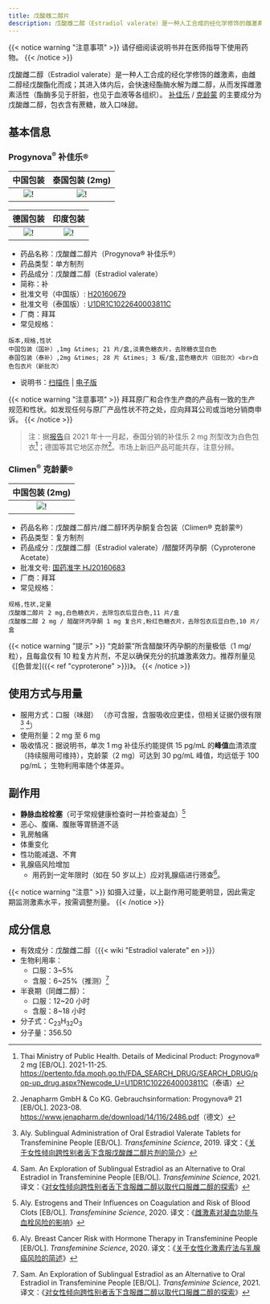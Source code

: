 ```yaml
---
title: 戊酸雌二醇片
description: 戊酸雌二醇（Estradiol valerate）是一种人工合成的经化学修饰的雌激素，由雌二醇经戊酸酯化而成；在体内快速水解为雌二醇。
---
```


{{< notice warning "注意事项" >}}
请仔细阅读说明书并在医师指导下使用药物。
{{< /notice >}}

戊酸雌二醇（Estradiol valerate）是一种人工合成的经化学修饰的雌激素，由雌二醇经戊酸酯化而成；其进入体内后，会快速经酯酶水解为雌二醇，从而发挥雌激素活性（酯酶多见于肝脏，也见于血液等各组织）。
[补佳乐](https://tfsci.mtf.wiki/zh-cn/misc/progynova/#form) / [克龄蒙](https://tfsci.mtf.wiki/zh-cn/misc/climen/#form) 的主要成分为戊酸雌二醇，包衣含有蔗糖，故入口味甜。

## 基本信息

### Progynova<sup>&reg;</sup> 补佳乐&reg;

|                        中国包装                         |                       泰国包装 (2mg)                       |
| :-----------------------------------------------------: | :--------------------------------------------------------: |
| ![!](/images/medicine/estradiol-valerate/progynova.jpg) | ![!](/images/medicine/estradiol-valerate/progynova-2mg.jpg) |

|                        德国包装                            |                       印度包装                              |
| :--------------------------------------------------------: | :--------------------------------------------------------: |
| ![!](/images/medicine/estradiol-valerate/progynova-de.png) | ![!](/images/medicine/estradiol-valerate/progynova-in.png) |

- 药品名称：戊酸雌二醇片（Progynova&reg; 补佳乐&reg;）
- 药品类型：单方制剂
- 药品成分：戊酸雌二醇（Estradiol valerate）
- 简称：补
- 批准文号（中国版）: [H20160679](https://www.nmpa.gov.cn/datasearch/search-info.html?nmpa=aWQ9YzliMmRmMTVhMGQ4MDkxZjk4MTkzMTcwOThhMzE2NGEmaXRlbUlkPWZmODA4MDgxODNjYWQ3NTAwMTg0MDg4NjY1NzExODAw)
- 批准文号（泰国版）: [U1DR1C1022640003811C](https://pertento.fda.moph.go.th/FDA_SEARCH_DRUG/SEARCH_DRUG/pop-up_drug_ex.aspx?Newcode=U1DR1C1022640003811C)
- 厂商：拜耳
- 常见规格：

```csv
版本,规格,性状
中国包装（国补）,1mg &times; 21 片/盒,淡黄色糖衣片，去除糖衣显白色
泰国包装（泰补）,2mg &times; 28 片 &times; 3 板/盒,蓝色糖衣片（旧批次）<br>白色包衣片（新批次）
```

- 说明书：[扫描件](/documents/ev-zh.pdf) | [电子版](https://tfsci.mtf.wiki/misc/progynova/)

{{< notice warning "注意事项" >}}
拜耳原厂和合作生产商的产品有一致的生产规范和性状。如发现任何与原厂产品性状不符之处，应向拜耳公司或当地分销商申诉。
{{< /notice >}}

> 注：据[报告](https://github.com/project-trans/MtF-wiki/issues/906)自 2021 年十一月起，泰国分销的补佳乐 2 mg 剂型改为白色包衣[^5]；德国等其它地区亦然[^6]。市场上新旧产品可能共存，注意分辨。

### Climen<sup>&reg;</sup> 克龄蒙&reg;

|                    中国包装 (2mg)                    |
| :--------------------------------------------------: |
| ![!](/images/medicine/estradiol-valerate/climen.png) |

- 药品名称：戊酸雌二醇片/雌二醇环丙孕酮复合包装（Climen&reg; 克龄蒙&reg;）
- 药品类型：复方制剂
- 药品成分：戊酸雌二醇（Estradiol valerate）/醋酸环丙孕酮（Cyproterone Acetate）
- 批准文号: [国药准字 HJ20160683](https://www.nmpa.gov.cn/datasearch/search-info.html?nmpa=aWQ9MzRiOTM3MzcxNjY0OTY4MjliOWIzMmRiYzJiMTdiYmEmaXRlbUlkPWZmODA4MDgxODNjYWQ3NTAwMTg0MDg4NjY1NzExODAw)
- 厂商：拜耳
- 常见规格：

```csv
规格,性状,定量
戊酸雌二醇片 2 mg,白色糖衣片，去除包衣后显白色,11 片/盒
戊酸雌二醇 2 mg / 醋酸环丙孕酮 1 mg 复合片,粉红色糖衣片，去除包衣后显白色,10 片/盒
```

{{< notice warning "提示" >}}
“克龄蒙”所含醋酸环丙孕酮的剂量极低（1 mg/粒），且每盒仅有 10 粒复方片剂，不足以确保充分的抗雄激素效力。推荐剂量见《[色普龙]({{< ref "cyproterone" >}})》。
{{< /notice >}}

## 使用方式与用量

- 服用方式：口服（味甜）
  （亦可含服，含服吸收应更佳，但相关证据仍很有限[^1] [^3]）
- 使用剂量：2 mg 至 6 mg
- 吸收情况：据说明书，单次 1 mg 补佳乐约能提供 15 pg/mL 的**峰值**血清浓度（持续服用可维持），克龄蒙（2 mg）可达到 30 pg/mL 峰值，均远低于 100 pg/mL；
  生物利用率随个体差异。

## 副作用

- **静脉血栓栓塞**（可于常规健康检查时一并检查凝血）[^4]
- 恶心、腹痛、腹胀等胃肠道不适
- 乳房触痛
- 体重变化
- 性功能减退、不育
- 乳腺癌风险增加
  - 用药到一定年限时（如在 50 岁以上）应对乳腺癌进行筛查[^2]。

{{< notice warning "注意" >}}
如摄入过量，以上副作用可能更明显，因此需定期监测激素水平，按需调整剂量。
{{< /notice >}}

## 成分信息

- 有效成分：戊酸雌二醇（{{< wiki "Estradiol valerate" en >}}）
- 生物利用率：
  - 口服：3~5%
  - 含服：6~25%（推测）[^3]
- 半衰期（同雌二醇）：
  - 口服：12~20 小时
  - 含服：8~18 小时
- 分子式：C<sub>23</sub>H<sub>32</sub>O<sub>3</sub>
- 分子量：356.50

[^1]: Aly. Sublingual Administration of Oral Estradiol Valerate Tablets for Transfeminine People [EB/OL]. *Transfeminine Science*, 2019. 译文：《[关于女性倾向跨性别者舌下含服戊酸雌二醇片剂的简介](https://tfsci.mtf.wiki/articles/sublingual-ev/)》
[^2]: Aly. Breast Cancer Risk with Hormone Therapy in Transfeminine People [EB/OL]. *Transfeminine Science*, 2020. 译文：《[关于女性化激素疗法与乳腺癌风险的简述](https://tfsci.mtf.wiki/articles/breast-cancer/)》
[^3]: Sam. An Exploration of Sublingual Estradiol as an Alternative to Oral Estradiol in Transfeminine People [EB/OL]. *Transfeminine Science*, 2021. 译文：《[对女性倾向跨性别者舌下含服雌二醇以取代口服雌二醇的探索](https://tfsci.mtf.wiki/articles/sublingual-e2-transfem/)》
[^4]: Aly. Estrogens and Their Influences on Coagulation and Risk of Blood Clots [EB/OL]. *Transfeminine Science*, 2020. 译文：《[雌激素对凝血功能与血栓风险的影响](https://tfsci.mtf.wiki/articles/estrogens-blood-clots/)》
[^5]: Thai Ministry of Public Health. Details of Medicinal Product: Progynova&reg; 2 mg [EB/OL]. 2021-11-25. <https://pertento.fda.moph.go.th/FDA_SEARCH_DRUG/SEARCH_DRUG/pop-up_drug.aspx?Newcode_U=U1DR1C1022640003811C>（泰语）
[^6]: Jenapharm GmbH & Co KG. Gebrauchsinformation: Progynova&reg; 21 [EB/OL]. 2023-08. <https://www.jenapharm.de/download/14/116/2486.pdf>（德文）
